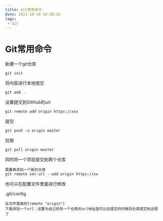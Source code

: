 ```yaml
---
title: Git常用命令
date: 2021-10-19 14:10:15
tags:
 - Git
---
```




#  Git常用命令



新建一个git仓库

```
git init
```



将内容进行本地提交

```
git add .
```



设置提交到GitHub的url

```
git remote add origin https://xxx
```



提交

```
git push -u origin master
```



拉取

```
git pull origin master
```



同时将一个项目提交到两个仓库

```
需要再添加一个新的仓库
git remote set-url --add origin https://xx
```

也可以在配置文件里面进行修改

.git/config

```
在文件里面的[remote "origin"]
下面添加一个url：设置为自己的另一个仓库的url地址就可以在提交的时候将仓库提交到远程了
```

